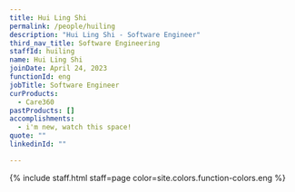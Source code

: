 ```yaml
---
title: Hui Ling Shi
permalink: /people/huiling
description: "Hui Ling Shi - Software Engineer"
third_nav_title: Software Engineering
staffId: huiling
name: Hui Ling Shi
joinDate: April 24, 2023
functionId: eng
jobTitle: Software Engineer
curProducts:
  - Care360
pastProducts: []
accomplishments:
  - i'm new, watch this space!
quote: ""
linkedinId: ""

---
```


{% include staff.html staff=page color=site.colors.function-colors.eng %}
